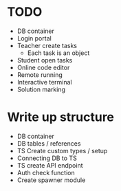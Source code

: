 # TODO
- DB container
- Login portal
- Teacher create tasks
    - Each task is an object
- Student open tasks
- Online code editor
- Remote running
- Interactive terminal
- Solution marking

# Write up structure
- DB container
- DB tables / references
- TS Create custom types / setup
- Connecting DB to TS
- TS create API endpoint
- Auth check function
- Create spawner module